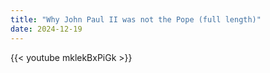 ```yaml
---
title: "Why John Paul II was not the Pope (full length)"
date: 2024-12-19
---
```


{{< youtube mklekBxPiGk >}}
